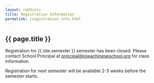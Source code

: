 ```yaml
---
layout: rwd3cols
title: Registration Information
permalink: /registration_info.html
---
```

## {{ page.title }}


Registration for {{ site.semester }} semester has been closed. Please contact School Principal at <principal@iowachineseschool.org> for class information. 

Registration for next semester will be available 2-3 weeks before the semester starts.







